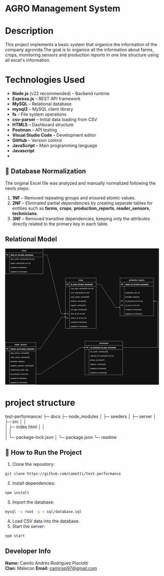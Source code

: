 #  AGRO Management System

# Description

This project implements a basic system that organice the information of the company agrovida.The goal is to organice all the information about farms, crops, monitoring sensors and production reports  in one line structure using all excel's information. 


# Technologies Used

- **Node.js** (v22 recommended) – Backend runtime
- **Express.js** – REST API framework
- **MySQL** – Relational database
- **mysql2** – MySQL client library
- **fs** – File system operations
- **csv-parser** – Initial data loading from CSV
- **HTML5** – Dashboard structure
- **Postman** – API testing
- **Visual Studio Code** – Development editor
- **GitHub** – Version control
- **JavaScript** – Main programming language
- **Javascript**
-




## 📂 Database Normalization
The original Excel file was analyzed and manually normalized following the nexts steps:

1. **1NF** – Removed repeating groups and ensured atomic values.
2. **2NF** – Eliminated partial dependencies by creating separate tables for entities such as **farms**, **crops**, **production_reports**, **reader_sensors**, **technicians**.
3. **3NF** – Removed transitive dependencies, keeping only the attributes directly related to the primary key in each table.



## Relational Model
![Database Model](./docs/agro%20data%20solution_camilo_rodriguez.drawio.png)  

# project structure

test-performance/
├─ docs
├─ node_modules
│  ├─ seeders
│  ├─ server
│  ├─ src
│  │  
│  ├─ index.html 
│  │   
│  │  
│  └─ package-lock.json
│     └─ package.json
└─ readme


## 📌 How to Run the Project
1. Clone the repository:
```bash
git clone https://github.com/camotti/test-performance
```
2. Install dependencies:
```bash
npm install
```
3. Import the database:
```bash
mysql -u root -p < sql/database.sql
```
4. Load CSV data into the database.
5. Start the server:
```bash
npm start
```

##  Developer Info
**Name:** Camilo Andrés Rodríguez Pisciotti  
**Clan:** Malecon
**Email:** camiropi97@gmail.com